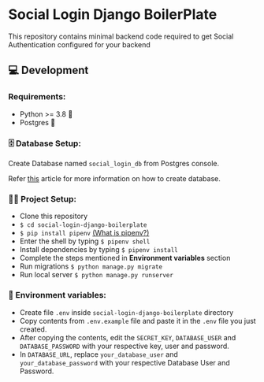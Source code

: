 # Social Login Django BoilerPlate
This repository contains minimal backend code required to get Social Authentication configured for your backend

## 💻 Development

### Requirements:

- Python >= 3.8 🐍
- Postgres 🐘

### 🗄️ Database Setup: 

Create Database named `social_login_db` from Postgres console. 

Refer [this](https://www.digitalocean.com/community/tutorials/how-to-install-and-use-postgresql-on-ubuntu-18-04) article for more information on how to create database.

### 👨‍💻 Project Setup: 

- Clone this repository
- `$ cd social-login-django-boilerplate`
- `$ pip install pipenv` [(What is pipenv?)](https://realpython.com/pipenv-guide/)
- Enter the shell by typing `$ pipenv shell`
- Install dependencies by typing `$ pipenv install`
- Complete the steps mentioned in **Environment variables** section
- Run migrations `$ python manage.py migrate`
- Run local server `$ python manage.py runserver`

### 🔐 Environment variables: 

- Create file `.env` inside `social-login-django-boilerplate` directory
- Copy contents from `.env.example` file and paste it in the `.env` file you just created.
- After copying the contents, edit the `SECRET_KEY`, `DATABASE_USER` and `DATABASE_PASSWORD` with your respective key, user and password.
- In `DATABASE_URL`,  replace `your_database_user` and `your_database_password` with your respective Database User and Password.

